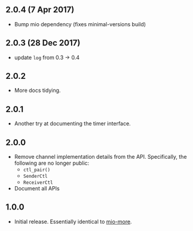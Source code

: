 ## 2.0.4 (7 Apr 2017)

* Bump mio dependency (fixes minimal-versions build)

## 2.0.3 (28 Dec 2017)

* update `log` from 0.3 -> 0.4

## 2.0.2

* More docs tidying.

## 2.0.1

* Another try at documenting the timer interface.

## 2.0.0

* Remove channel implementation details from the API.  Specifically, the following are no longer public:
  * `ctl_pair()`
  * `SenderCtl`
  * `ReceiverCtl`
* Document all APIs

## 1.0.0

* Initial release.  Essentially identical to [mio-more](https://github.com/carllerche/mio-more).
